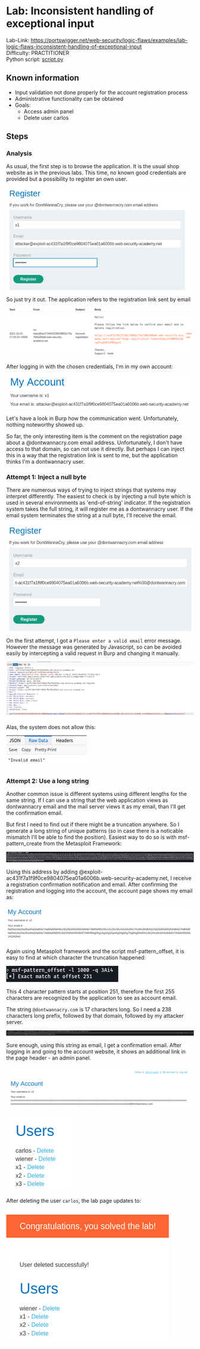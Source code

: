 # Lab: Inconsistent handling of exceptional input

Lab-Link: <https://portswigger.net/web-security/logic-flaws/examples/lab-logic-flaws-inconsistent-handling-of-exceptional-input>  
Difficulty: PRACTITIONER  
Python script: [script.py](script.py)  

## Known information

- Input validation not done properly for the account registration process
- Administrative functionality can be obtained
- Goals:
  - Access admin panel
  - Delete user carlos

## Steps

### Analysis

As usual, the first step is to browse the application. It is the usual shop website as in the previous labs. This time, no known good credentials are provided but a possibility to register an own user.

![user_registration](img/user_registration.png)

So just try it out. The application refers to the registration link sent by email

![registration_email](img/registration_email.png)

After logging in with the chosen credentials, I'm in my own account:

![own_account](img/own_account.png)

Let's have a look in Burp how the communication went. Unfortunately, nothing noteworthy showed up. 

So far, the only interesting item is the comment on the registration page about a @dontwannacry.com email address. Unfortunately, I don't have access to that domain, so can not use it directly. But perhaps I can inject this in a way that the registration link is sent to me, but the application thinks I'm a dontwannacry user.

### Attempt 1: Inject a null byte

There are numerous ways of trying to inject strings that systems may interpret differently. The easiest to check is by injecting a null byte which is used in several environments as 'end-of-string' indicator. If the registration system takes the full string, it will register me as a dontwannacry user. If the email system terminates the string at a null byte, I'll receive the email.

![inject_null_byte](img/inject_null_byte.png)

On the first attempt, I got a `Please enter a valid email` error message. However the message was generated by Javascript, so can be avoided easily by intercepting a valid request in Burp and changing it manually.

![inject_null_byte_burp](img/inject_null_byte_burp.png)

Alas, the system does not allow this:

![null_byte_rejected](img/null_byte_rejected.png)

### Attempt 2: Use a long string

Another common issue is different systems using different lengths for the same string. If I can use a string that the web application views as dontwannacry email and the mail server views it as my email, than I'll get the confirmation email.

But first I need to find out if there might be a truncation anywhere. So I generate a long string of unique patterns (so in case there is a noticable mismatch I'll be able to find the position). Easiest way to do so is with msf-pattern_create from the Metasploit Framework:

![long_pattern](img/long_pattern.png)

Using this address by adding @exploit-ac431f7a1f9f0ce9804075ea01a6006b.web-security-academy.net, I receive a registration confirmation notification and email. After confirming the registration and logging into the account, the account page shows my email as:

![truncated_email](img/truncated_email.png)

Again using Metasploit framework and the script msf-pattern_offset, it is easy to find at which character the truncation happened:

![truncated_position](img/truncated_position.png)

This 4 character pattern starts at position 251, therefore the first 255 characters are recognized by the application to see as account email.

The string `@dontwannacry.com` is 17 characters long. So I need a 238 characters long prefix, followed by that domain, followed by my attacker server.

![generate_long_string](img/generate_long_string.png)

Sure enough, using this string as email, I get a confirmation email. After logging in and going to the account website, it shows an additional link in the page header - an admin panel.

![registered_as_correct_user](img/registered_as_correct_user.png)

![admin_panel](img/admin_panel.png)

After deleting the user `carlos`, the lab page updates to:

![success](img/success.png)
